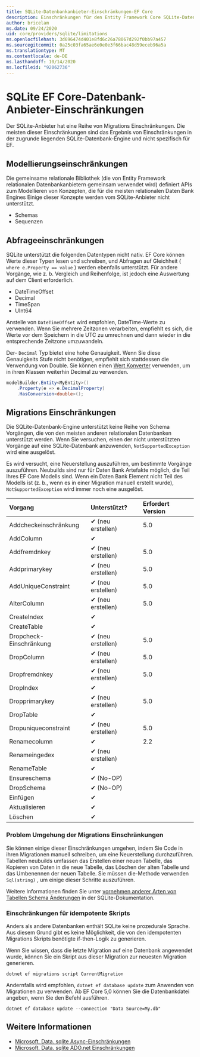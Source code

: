 ```yaml
---
title: SQLite-Datenbankanbieter-Einschränkungen-EF Core
description: Einschränkungen für den Entity Framework Core SQLite-Datenbankanbieter im Vergleich zu anderen Anbietern
author: bricelam
ms.date: 09/24/2020
uid: core/providers/sqlite/limitations
ms.openlocfilehash: 3d696474d401e8fd6c26a78067d292f0bb97a457
ms.sourcegitcommit: 0a25c03fa65ae6e0e0e3f66bac48d59eceb96a5a
ms.translationtype: MT
ms.contentlocale: de-DE
ms.lasthandoff: 10/14/2020
ms.locfileid: "92062736"
---
```

# <a name="sqlite-ef-core-database-provider-limitations"></a>SQLite EF Core-Datenbank-Anbieter-Einschränkungen

Der SQLite-Anbieter hat eine Reihe von Migrations Einschränkungen. Die meisten dieser Einschränkungen sind das Ergebnis von Einschränkungen in der zugrunde liegenden SQLite-Datenbank-Engine und nicht spezifisch für EF.

## <a name="modeling-limitations"></a>Modellierungseinschränkungen

Die gemeinsame relationale Bibliothek (die von Entity Framework relationalen Datenbankanbietern gemeinsam verwendet wird) definiert APIs zum Modellieren von Konzepten, die für die meisten relationalen Daten Bank Engines Einige dieser Konzepte werden vom SQLite-Anbieter nicht unterstützt.

* Schemas
* Sequenzen

## <a name="query-limitations"></a>Abfrageeinschränkungen

SQLite unterstützt die folgenden Datentypen nicht nativ. EF Core können Werte dieser Typen lesen und schreiben, und Abfragen auf Gleichheit ( `where e.Property == value` ) werden ebenfalls unterstützt. Für andere Vorgänge, wie z. b. Vergleich und Reihenfolge, ist jedoch eine Auswertung auf dem Client erforderlich.

* DateTimeOffset
* Decimal
* TimeSpan
* UInt64

Anstelle von `DateTimeOffset` wird empfohlen, DateTime-Werte zu verwenden. Wenn Sie mehrere Zeitzonen verarbeiten, empfiehlt es sich, die Werte vor dem Speichern in die UTC zu umrechnen und dann wieder in die entsprechende Zeitzone umzuwandeln.

Der- `Decimal` Typ bietet eine hohe Genauigkeit. Wenn Sie diese Genauigkeits Stufe nicht benötigen, empfiehlt sich stattdessen die Verwendung von Double. Sie können einen [Wert Konverter](xref:core/modeling/value-conversions) verwenden, um in ihren Klassen weiterhin Decimal zu verwenden.

```csharp
modelBuilder.Entity<MyEntity>()
    .Property(e => e.DecimalProperty)
    .HasConversion<double>();
```

## <a name="migrations-limitations"></a>Migrations Einschränkungen

Die SQLite-Datenbank-Engine unterstützt keine Reihe von Schema Vorgängen, die von den meisten anderen relationalen Datenbanken unterstützt werden. Wenn Sie versuchen, einen der nicht unterstützten Vorgänge auf eine SQLite-Datenbank anzuwenden, `NotSupportedException` wird eine ausgelöst.

Es wird versucht, eine Neuerstellung auszuführen, um bestimmte Vorgänge auszuführen. Neubuilds sind nur für Daten Bank Artefakte möglich, die Teil Ihres EF Core Modells sind. Wenn ein Daten Bank Element nicht Teil des Modells ist (z. b., wenn es in einer Migration manuell erstellt wurde), `NotSupportedException` wird immer noch eine ausgelöst.

| Vorgang            | Unterstützt?  | Erfordert Version |
|:---------------------|:------------|:-----------------|
| Addcheckeinschränkung   | ✔ (neu erstellen) | 5.0              |
| AddColumn            | ✔           |                  |
| Addfremdnkey        | ✔ (neu erstellen) | 5.0              |
| Addprimarykey        | ✔ (neu erstellen) | 5.0              |
| AddUniqueConstraint  | ✔ (neu erstellen) | 5.0              |
| AlterColumn          | ✔ (neu erstellen) | 5.0              |
| CreateIndex          | ✔           |                  |
| CreateTable          | ✔           |                  |
| Dropcheck-Einschränkung  | ✔ (neu erstellen) | 5.0              |
| DropColumn           | ✔ (neu erstellen) | 5.0              |
| Dropfremdnkey       | ✔ (neu erstellen) | 5.0              |
| DropIndex            | ✔           |                  |
| Dropprimarykey       | ✔ (neu erstellen) | 5.0              |
| DropTable            | ✔           |                  |
| Dropuniqueconstraint | ✔ (neu erstellen) | 5.0              |
| Renamecolumn         | ✔           | 2.2              |
| Renameingedex          | ✔ (neu erstellen) |                  |
| RenameTable          | ✔           |                  |
| Ensureschema         | ✔ (No-OP)   |                  |
| DropSchema           | ✔ (No-OP)   |                  |
| Einfügen               | ✔           |                  |
| Aktualisieren               | ✔           |                  |
| Löschen               | ✔           |                  |

### <a name="migrations-limitations-workaround"></a>Problem Umgehung der Migrations Einschränkungen

Sie können einige dieser Einschränkungen umgehen, indem Sie Code in ihren Migrationen manuell schreiben, um eine Neuerstellung durchzuführen. Tabellen neubuilds umfassen das Erstellen einer neuen Tabelle, das Kopieren von Daten in die neue Tabelle, das Löschen der alten Tabelle und das Umbenennen der neuen Tabelle. Sie müssen die-Methode verwenden `Sql(string)` , um einige dieser Schritte auszuführen.

Weitere Informationen finden Sie unter [vornehmen anderer Arten von Tabellen Schema Änderungen](https://sqlite.org/lang_altertable.html#otheralter) in der SQLite-Dokumentation.

### <a name="idempotent-script-limitations"></a>Einschränkungen für idempotente Skripts

Anders als andere Datenbanken enthält SQLite keine prozedurale Sprache. Aus diesem Grund gibt es keine Möglichkeit, die von den idempotenten Migrations Skripts benötigte if-then-Logik zu generieren.

Wenn Sie wissen, dass die letzte Migration auf eine Datenbank angewendet wurde, können Sie ein Skript aus dieser Migration zur neuesten Migration generieren.

```dotnetcli
dotnet ef migrations script CurrentMigration
```

Andernfalls wird empfohlen, `dotnet ef database update` zum Anwenden von Migrationen zu verwenden. Ab EF Core 5,0 können Sie die Datenbankdatei angeben, wenn Sie den Befehl ausführen.

```dotnetcli
dotnet ef database update --connection "Data Source=My.db"
```

## <a name="see-also"></a>Weitere Informationen

* [Microsoft. Data. sqlite Async-Einschränkungen](/dotnet/standard/data/sqlite/async)
* [Microsoft. Data. sqlite ADO.net Einschränkungen](/dotnet/standard/data/sqlite/adonet-limitations)
